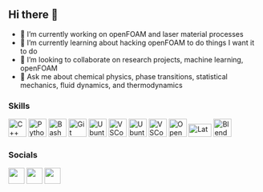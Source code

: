 ## Hi there 👋

- 🔭 I’m currently working on openFOAM and laser material processes
- 🌱 I’m currently learning about hacking openFOAM to do things I want it to do
- 👯 I’m looking to collaborate on research projects, machine learning, openFOAM
- 💬 Ask me about chemical physics, phase transitions, statistical mechanics, fluid dynamics, and thermodynamics

### Skills

<p align="left">
<a href="https://docs.microsoft.com/en-us/cpp/?view=msvc-170" target="_blank" rel="noreferrer"><img src="https://raw.githubusercontent.com/danielcranney/readme-generator/main/public/icons/skills/cplusplus-colored.svg" width="36" height="36" alt="C++" /></a>
<a href="https://www.python.org/" target="_blank" rel="noreferrer"><img src="https://raw.githubusercontent.com/danielcranney/readme-generator/main/public/icons/skills/python-colored.svg" width="36" height="36" alt="Python" /></a>
<a href="https://www.bash.com/" target="_blank" rel="noreferrer"><img src="https://encrypted-tbn0.gstatic.com/images?q=tbn:ANd9GcT9pDzL7hgzhBGXhUZFTuvbCOzPD9s1oghoWfD14lccHu0hzxAoSdOHfrIDwp7slVPPiWs&usqp=CAU" width="36" height="36" alt="Bash" /></a>
<a href="https://www.git.com/" target="_blank" rel="noreferrer"><img src="https://git-scm.com/images/logos/downloads/Git-Icon-Black.png" width="36" height="36" alt="Git" /></a>
<a href="https://www.microsoft.com/hr-hr/" target="_blank" rel="noreferrer"><img src="https://evo.audio/wp-content/uploads/2016/05/Windows-10-Icon.png" width="36" height="36" alt="Ubuntu" /></a>
<a href="https://learn.microsoft.com/en-us/windows/wsl/" target="_blank" rel=noreferrer"><img src="https://winaero.com/blog/wp-content/uploads/2019/02/Windows-10-Linux-Icon.png" width="36" height="36" alt="VSCode" /></a>
<a href="https://ubuntu.com/" target="_blank" rel="noreferrer"><img src="https://assets.ubuntu.com/v1/ce518a18-CoF-2022_solid+O.svg" width="36" height="36" alt="Ubuntu" /></a>
<a href="https://code.visualstudio.com/" target="_blank" rel=noreferrer"><img src="https://code.visualstudio.com/assets/images/code-stable.png" width="36" height="36" alt="VSCode" /></a>
<a href="https://www.openfoam.com/" target="_blank" rel="noreferrer"><img src="https://cdn.openfoam.org/wp-content/uploads/2016/05/CFDfoundationLogoDark-600x600.png" width="36" height="36" alt="OpenFOAM" /></a>
<a href="https://www.latex-project.org/" target="_blank" rel="noreferrer"><img src="https://banner2.cleanpng.com/20180629/hjt/kisspng-latex-tex-live-typesetting-text-editor-tex-5b35eeb289e0b6.1909910215302611705648.jpg" width="46" height="26" alt="Latex" /></a>
<a href="https://www.blender.org/" target="_blank" rel="noreferrer"><img src="https://upload.wikimedia.org/wikipedia/commons/0/0c/Blender_logo_no_text.svg" width="36" height="36" alt="Blender" /></a>

</p>

### Socials

<a href="https://www.github.com/piotxyz" target="_blank" rel="noreferrer"><img src="https://raw.githubusercontent.com/danielcranney/readme-generator/main/public/icons/socials/github.svg" width="32" height="32" /></a> 
<a href="https://www.linkedin.com/in/piotxyz/" target="_blank" rel="noreferrer"><img src="https://raw.githubusercontent.com/danielcranney/readme-generator/main/public/icons/socials/linkedin.svg" width="32" height="32" /></a> 
<a href="https://www.researchgate.net/profile/Patrick-Otoole-2" target="_blank" rel="noreferrer"><img src="https://upload.wikimedia.org/wikipedia/commons/5/5e/ResearchGate_icon_SVG.svg" width="32" height="32" /></a> 


